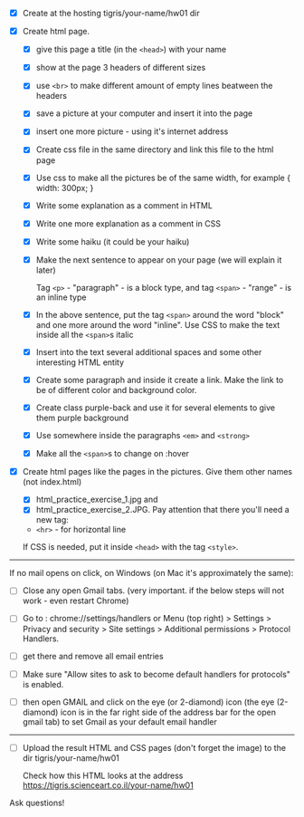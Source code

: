 - [X] Create at the hosting tigris/your-name/hw01 dir

- [X] Create html page.
   - [X] give this page a title (in the `<head>`) with your name

   - [x] show at the page 3 headers of different sizes

   - [X] use `<br>` to make different amount of empty lines
      beatween the headers

   - [X] save a picture at your computer and insert it
      into the page

   - [X] insert one more picture - using it's internet address

   - [X] Create css file in the same directory
      and link this file to the html page

   - [X] Use css to make all the pictures be of the same width,
      for example {
                    width: 300px;
                  }

   - [X] Write some explanation as a comment in HTML

   - [X] Write one more explanation as a comment in CSS

   - [X] Write some haiku (it could be your haiku)

   - [X] Make the next sentence to appear on your page
      (we will explain it later)

        Tag `<p>` - "paragraph" - is a block type,
        and tag `<span>` - "range" - is an inline type

   - [X] In the above sentence, put the tag `<span>` around the word "block"
      and one more around the word "inline".
      Use CSS to make the text inside all the `<span>`s italic

   - [X] Insert into the text several additional spaces and some other interesting HTML entity

   - [X] Create some paragraph and inside it create a link.
      Make the link to be of different color and background color.

   - [X] Create class purple-back and use it
      for several elements to give them purple background

   - [X] Use somewhere inside the paragraphs `<em>` and `<strong>`

   - [X] Make all the `<span>`s to change on :hover

- [X] Create html pages like the pages in the pictures. Give them other names (not index.html)

    - [X] html_practice_exercise_1.jpg
    and
    - [X] html_practice_exercise_2.JPG.
    Pay attention that there you'll need  a new tag:
    - `<hr>` - for horizontal line

    If CSS is needed, put it inside `<head>` with the tag `<style>`.

**************************************************************
If no mail opens on click,
on Windows (on Mac it's approximately the same):

- [ ] Close any open Gmail tabs. (very important. if the below steps will not work - even restart Chrome)

- [ ] Go to : chrome://settings/handlers
   or
   Menu (top right) > Settings > Privacy and security > Site settings > Additional permissions > Protocol Handlers.
- [ ] get there and remove all email entries
- [ ] Make sure "Allow sites to ask to become default handlers for protocols" is enabled.
- [ ] then open GMAIL and click on the eye (or 2-diamond) icon
(the eye (2-diamond) icon is in the far right side of the address bar for the open gmail tab) to set Gmail as your default email handler
*************************************************************


- [ ] Upload the result HTML and CSS pages (don't forget the image)
      to the dir tigris/your-name/hw01

   Check how this HTML looks at the address
      https://tigris.scienceart.co.il/your-name/hw01



Ask questions!